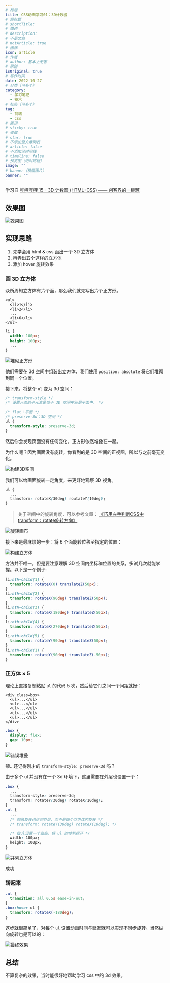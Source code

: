 ```yaml
---
# 标题
title: CSS动画学习01：3D计数器
# 短标题
# shortTitle:
# 描述
# description:
# 不是文章
# notArticle: true
# 图标
icon: article
# 作者
# author: 基本上无害
# 原创
isOriginal: true
# 写作时间
date: 2022-10-27
# 分类（可多个）
category:
  - 学习笔记
  - 技术
# 标签（可多个）
tag:
  - 前端
  - css
# 置顶
# sticky: true
# 收藏
# star: true
# 不添加至文章列表
# article: false
# 不添加至时间线
# timeline: false
# 预览图（绝对路径）
image: ""
# banner（横幅图片）
banner: ""
---
```


学习自 [哔哩哔哩 15 - 3D 计数器 (HTML+CSS) —— 创客界的一根葱](https://www.bilibili.com/video/BV1kd4y1z7Dr)

<!-- more -->

## 效果图

![效果图](https://raw.githubusercontent.com/harmless7/blogImgHost/main/imgs/202212081149197.gif?token=ASN72AEQLJPP7MF4B4NIY6DDSFPRE)

## 实现思路

1. 先学会用 html & css 画出一个 3D 立方体
2. 再弄出五个这样的立方体
3. 添加 hover 旋转效果

### 画 3D 立方体

众所周知立方体有六个面，那么我们就先写出六个正方形。

``` text
<ul>
  <li>1</li>
  <li>2</li>
  ...
  <li>6</li>
</ul>
```

``` css
li {
  width: 100px;
  height: 100px;
  ...
}
```

![堆砌正方形](https://raw.githubusercontent.com/harmless7/blogImgHost/main/imgs/202212081145025.jpg?token=ASN72ADPN4TOFHM5QYURHTLDSFPBU)

他们需要在 3d 空间中组装出立方体，我们使用 ```position: absolute``` 将它们堆砌到同一个位置。

接下来，将整个 `ul` 变为 3d 空间：

``` css
/* transform-style */
/* 设置元素的子元素是位于 3D 空间中还是平面中。 */

/* flat：平面 */
/* preserve-3d：3D 空间 */
ul {
  transform-style: preserve-3d;
}
```

然后你会发现页面没有任何变化，正方形依然堆叠在一起。

为什么呢？因为画面没有旋转，你看到的是 3D 空间的正视图，所以与之前毫无变化。

![构建3D空间](https://raw.githubusercontent.com/harmless7/blogImgHost/main/imgs/202212081145579.jpg?token=ASN72AFVMMCAXK3OTAGFSVDDSFPBY)

我们可以给画面旋转一定角度，来更好地观察 3D 视角。

``` css
ul {
  ...
  transform: rotateX(30deg) routateY(10deg);
}
```

> 关于空间中的旋转角度，可以参考文章：
> [《巧用左手判断CSS中transform：rotate旋转方向》](https://blog.csdn.net/Romu_lus/article/details/104579657)

![旋转画布](https://raw.githubusercontent.com/harmless7/blogImgHost/main/imgs/202212081145047.gif?token=ASN72ADX54647G4ZWHTSSZLDSFPB6)

接下来是最麻烦的一步：将 6 个面旋转位移至指定的位置：

![构建立方体](https://raw.githubusercontent.com/harmless7/blogImgHost/main/imgs/202212081145060.gif?token=ASN72AB22OE5MVVV26A67T3DSFPCE)

方法并不唯一，但是要注意理解 3D 空间内坐标和位置的关系，多试几次就能掌握。以下是一个例子:

```css
li:nth-child(1) {
  transform: rotateX(0) translateZ(50px);
}
li:nth-child(2) {
  transform: rotateX(90deg) translateZ(50px);
}
li:nth-child(3) {
  transform: rotateX(180deg) translateZ(50px);
}
li:nth-child(4) {
  transform: rotateX(270deg) translateZ(50px);
}
li:nth-child(5) {
  transform: rotateY(90deg) translateZ(50px);
}
li:nth-child(1) {
  transform: rotateY(90deg) translateZ(-50px);
}
```

### 正方体 × 5

理论上直接复制粘贴 ```ul``` 的代码 5 次，然后给它们之间一个间距就好：

```text
<div class=box>
  <ul>...</ul>
  <ul>...</ul>
  <ul>...</ul>
  <ul>...</ul>
  <ul>...</ul>
</div>
```

``` css
.box {
  display: flex;
  gap: 10px;
}
```

![错误堆叠](https://raw.githubusercontent.com/harmless7/blogImgHost/main/imgs/202212081145384.jpg?token=ASN72ADCUGE4V5A2RO7FZ4TDSFPCK)

额...还记得刚才的 ```transform-style: preserve-3d``` 吗？

由于多个 ul 并没有在一个 3d 环境下，这里需要在外层也设置一个：

```css
.box {
  ...
  transform-style: preserve-3d;
  transform: rotateY(30deg) rotateX(10deg);
}
.ul {
  ...
  /* 视角旋转也给到外层，而不是每个立方体内旋转 */
  /* transform: rotateY(30deg) rotateX(10deg); */

  /* 给ul设置一个宽高，将 ul 的体积撑开 */
  width: 100px;
  height: 100px;
}
```

![并列立方体](https://raw.githubusercontent.com/harmless7/blogImgHost/main/imgs/202212081145260.jpg?token=ASN72AEZBL6H2SGE3CDYS33DSFPCQ)

成功

### 转起来

```css
.ul {
  transition: all 0.5s ease-in-out;
}
.box:hover ul {
  transform: rotateX(-180deg);
}
```

这步就很简单了，对每个 ```ul``` 设置动画时间与延迟就可以实现不同步旋转。当然纵向旋转也是可以的：

![最终效果](https://raw.githubusercontent.com/harmless7/blogImgHost/main/imgs/202212081145857.gif?token=ASN72AF5DNDOEYDSRAG7OLDDSFPCW)

## 总结

不算复杂的效果，当时能很好地帮助学习 css 中的 3d 效果。
